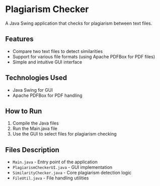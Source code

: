 # Plagiarism Checker

A Java Swing application that checks for plagiarism between text files.

## Features
- Compare two text files to detect similarities
- Support for various file formats (using Apache PDFBox for PDF files)
- Simple and intuitive GUI interface

## Technologies Used
- Java Swing for GUI
- Apache PDFBox for PDF handling

## How to Run
1. Compile the Java files
2. Run the Main.java file
3. Use the GUI to select files for plagiarism checking

## Files Description
- `Main.java` - Entry point of the application
- `PlagiarismCheckerUI.java` - GUI implementation
- `SimilarityChecker.java` - Core plagiarism detection logic
- `FileUtil.java` - File handling utilities